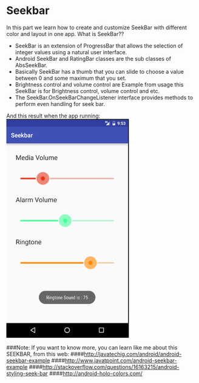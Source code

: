 # Seekbar
In this part we learn how to create and customize SeekBar with different color and layout in one app. What is SeekBar??
- SeekBar is an extension of ProgressBar that allows the selection of integer values using a natural user interface. 
- Android SeekBar and RatingBar classes are the sub classes of AbsSeekBar.
- Basically SeekBar has a thumb that you can slide to choose a value between 0 and some maximum that you set. 
- Brightness control and volume control are Example from usage this SeekBar is for Brightness control, volume control and etc.
- The SeekBar.OnSeekBarChangeListener interface provides methods to perform even handling for seek bar.

And this result when the app running:
![alt tag](https://github.com/Wan20/MyApps/blob/Seekbar/Seekbar.png)

###Note:
If you want to know more, you can learn like me about this SEEKBAR, from this web: 
####http://javatechig.com/android/android-seekbar-example
####http://www.javatpoint.com/android-seekbar-example
####http://stackoverflow.com/questions/16163215/android-styling-seek-bar
####http://android-holo-colors.com/
